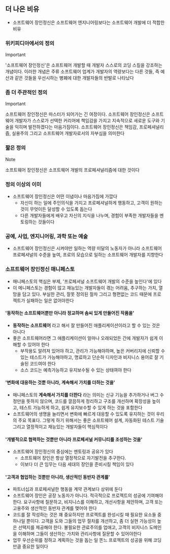 ## 더 나은 비유
- 소프트웨어 장인정신은 소프트웨어 엔지니어링보다는 소프트웨어 개발에 더 적합한 비유

### 위키피디아에서의 정의
>[!important]
>'소프트웨어 장인정신'은 소프트웨어 개발할 때 개발자 스스로의 코딩 스킬을 강조하는 개념이다. 이러한 개념은 주류 소프트웨어 업계가 개발자의 역량보다는 다른 것들, 즉 예산과 같은 것들을 우선시하는 병폐에 대한 개발자들의 반발로 나타났다

### 좀 더 주관적인 정의
>[!important]
>소프트웨어 장인정신은 마스터가 되어가는 긴 여정이다. 소프트웨어 장인정신은 소프트웨어 개발자가 스스로가 선택한 커리어에 책임감을 가지고 지속적으로 새로운 도구와 기술을 익히며 발전하겠다는 마음가짐이다. 소프트웨어 장인정신은 책임감, 프로페셔널리즘, 실용주의 그리고 소프트웨어 개발자로서의 자부심을 의미한다

### 짧은 정의
>[!note]
>소프트웨어 장인정신은 소프트웨어 개발의 프로페셔널리즘에 대한 것이다

### 정의 이상의 이미
- 소프트웨어 장인정신은 어떤 이념이나 마음가짐에 가깝다
	- 자신이 하는 일에 주인의식을 가지고 프로페셔널하게 행동하고, 고객이 원하는 것이 무엇이든 달성할 수 있도록 돕는다
	- 다른 개발자들에게 배우고 자신의 지식을 나누며, 경험이 부족한 개발자들을 멘토링하는 것들이다

### 공예, 사업, 엔지니어링, 과학 또는 예술
- 소프트웨어 장인정신은 시켜야만 일하는 역량 미달의 노동자가 아니라 소프트웨어 프로페셔널의 수준을 높여, 프로의 모습으로 일하는 소프트웨어 개발자를 지향한다

### 소프트웨어 장인정신 매니페스토
- 매니페스토의 핵심은 부제, '프로페셔널 소프트웨어 개발의 수준을 높인다'에 있다
- 이 메니페스토는 경험이 많고 재능있는 개발자들이 겪는 어려움, 추구하는 가치, 열망을 담고 있다. 부실한 관리, 잘못 정의된 절차 그리고 형편없는 코드 때문에 프로젝트가 실패하는 일은 없어야한다

#### '동작하는 소프트웨어뿐만 아니라 정교하며 솜씨 있게 만들어진 작품을'
- **동작하는 소프트웨어** 라고 해서 잘 만들어진 애플리케이션이라고 할 수 있는 것은 아니다
- 좋은 소프트웨어라면 그 애플리케이션이 얼마나 오래되었든 간에 개발자가 쉽게 이해할 수 있어야 한다
	- 부작용도 알려져 있어야 하고, 관리가 가능해야하며, 높은 커버리지에 신뢰할 수 있는 테스트가 가능해야하고, 명료하고 단순하 디자인과 비지니스 용어로 잘 기술된 코드여야 한다
	- 소스 코드는 예측가능하고 유지보수될 수 있는 상태여야 한다
#### '변화에 대응하는 것뿐 아니라, 계속해서 가치를 더하는 것을'
- 매니페스토의 **계속해서 가치를 더한다** 라는 의미는 신규 기능을 추가하거나 버그 수정만을 뜻하지 않으며, 코드를 깔끔하게 정리하고 구조를 개선하며 확장성을 높이고, 테스트 가능하게 하고, 쉽게 유지보수할 수 있게 하는 것을 포함한다
- 소프트웨어의 생명을 늘리면서 변화에 빠르게 대응할 수 있도록 유지하는 것이 우리의 주요 목표다. 그렇게 하기 위해서는 좋은 소프트웨어 설계, 자동화된 테스트 기술 그리고 열정적이고 재능있는 개발자들이 핵심적이다

#### '개별적으로 협력하는 것뿐만 아니라 프로페셔널 커뮤니티를 조성하는 것을'
- 소프트웨어 장인정신의 중심에는 멘토링과 공유가 있다
	- 소프트웨어 장인은 항상 열정적으로 자기발전을 추구한다.
	- 이보다 더 큰 임무는 다음 세대의 장인을 준비시킬 책임이 있다

#### '고객과 협업하는 것뿐만 아니라, 생산적인 동반자 관계를'
- 파트너십과 프로페셔널한 행동을 계약 관계보다 상위에 둔다
- 소프트웨어 장인은 공장 노동자가 아니다. 적극적으로 프로젝트의 성공에 기여해야 한다. 요구사항에 질문하고, 비지니스를 이해하고, 개선사항을 제안하며, 고객 또는 고용주와 생산적인 동반자 관계를 맺어야 한다
- 코드를 잘 작성하는 것은 꽤 중요하지만 프로젝트를 완성시킬 때 필요한 요소들 중 하나일 뿐이다. 고객을 도와 그들의 업무 절차를 개선하고, 좀 더 실현 가능성이 높은 선택지를 제공해야 한다. 불필요한 관료주의를 업애고, 고객의 비지니스 도메인을 이해하며 그들이 생산하는 가치와 관리사항에 질문할 수 있어야한다
- 업무 우선순위를 정하고 계획하는 것을 돕는 일 똔느 프로젝트의 성공을 위해 코딩만큼 중요한 일이다
